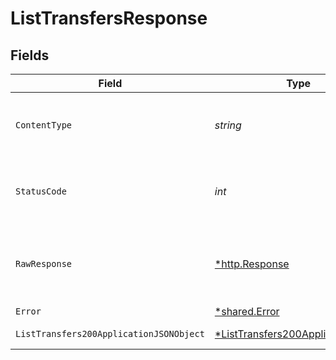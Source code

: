 # ListTransfersResponse


## Fields

| Field                                                                                          | Type                                                                                           | Required                                                                                       | Description                                                                                    |
| ---------------------------------------------------------------------------------------------- | ---------------------------------------------------------------------------------------------- | ---------------------------------------------------------------------------------------------- | ---------------------------------------------------------------------------------------------- |
| `ContentType`                                                                                  | *string*                                                                                       | :heavy_check_mark:                                                                             | HTTP response content type for this operation                                                  |
| `StatusCode`                                                                                   | *int*                                                                                          | :heavy_check_mark:                                                                             | HTTP response status code for this operation                                                   |
| `RawResponse`                                                                                  | [*http.Response](https://pkg.go.dev/net/http#Response)                                         | :heavy_minus_sign:                                                                             | Raw HTTP response; suitable for custom response parsing                                        |
| `Error`                                                                                        | [*shared.Error](../../models/shared/error.md)                                                  | :heavy_minus_sign:                                                                             | Error                                                                                          |
| `ListTransfers200ApplicationJSONObject`                                                        | [*ListTransfers200ApplicationJSON](../../models/operations/listtransfers200applicationjson.md) | :heavy_minus_sign:                                                                             | Successful operation                                                                           |